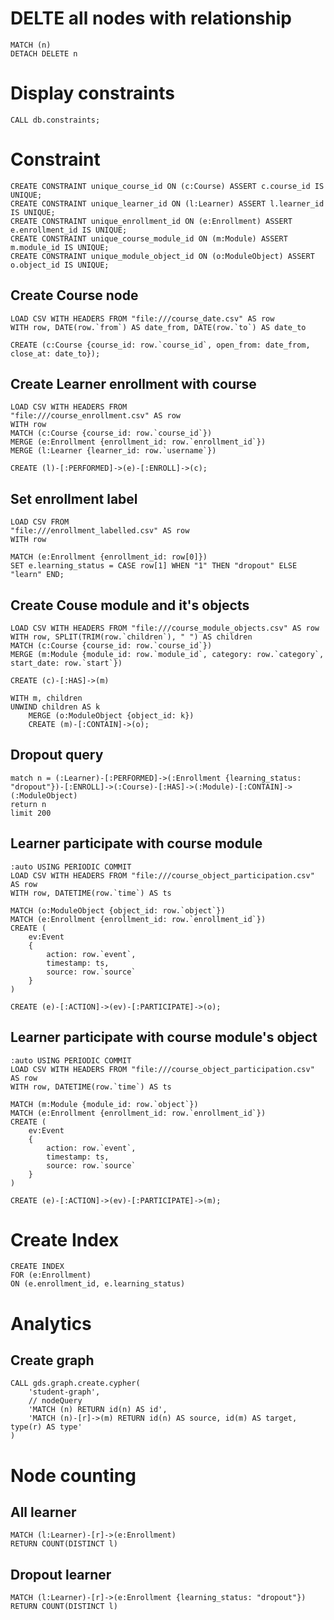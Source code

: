 # DELTE all nodes with relationship
```
MATCH (n)
DETACH DELETE n
```

# Display constraints
```
CALL db.constraints;
```

# Constraint
```
CREATE CONSTRAINT unique_course_id ON (c:Course) ASSERT c.course_id IS UNIQUE;
CREATE CONSTRAINT unique_learner_id ON (l:Learner) ASSERT l.learner_id IS UNIQUE;
CREATE CONSTRAINT unique_enrollment_id ON (e:Enrollment) ASSERT e.enrollment_id IS UNIQUE;
CREATE CONSTRAINT unique_course_module_id ON (m:Module) ASSERT m.module_id IS UNIQUE;
CREATE CONSTRAINT unique_module_object_id ON (o:ModuleObject) ASSERT o.object_id IS UNIQUE;
```

## Create Course node
```
LOAD CSV WITH HEADERS FROM "file:///course_date.csv" AS row
WITH row, DATE(row.`from`) AS date_from, DATE(row.`to`) AS date_to

CREATE (c:Course {course_id: row.`course_id`, open_from: date_from, close_at: date_to});
```

## Create Learner enrollment with course

```
LOAD CSV WITH HEADERS FROM
"file:///course_enrollment.csv" AS row
WITH row
MATCH (c:Course {course_id: row.`course_id`})
MERGE (e:Enrollment {enrollment_id: row.`enrollment_id`})
MERGE (l:Learner {learner_id: row.`username`})

CREATE (l)-[:PERFORMED]->(e)-[:ENROLL]->(c);
```

## Set enrollment label
```
LOAD CSV FROM
"file:///enrollment_labelled.csv" AS row
WITH row

MATCH (e:Enrollment {enrollment_id: row[0]})
SET e.learning_status = CASE row[1] WHEN "1" THEN "dropout" ELSE "learn" END;
```

## Create Couse module and it's objects
```
LOAD CSV WITH HEADERS FROM "file:///course_module_objects.csv" AS row
WITH row, SPLIT(TRIM(row.`children`), " ") AS children
MATCH (c:Course {course_id: row.`course_id`})
MERGE (m:Module {module_id: row.`module_id`, category: row.`category`, start_date: row.`start`})

CREATE (c)-[:HAS]->(m)

WITH m, children
UNWIND children AS k
    MERGE (o:ModuleObject {object_id: k})
    CREATE (m)-[:CONTAIN]->(o);
```


## Dropout query
```
match n = (:Learner)-[:PERFORMED]->(:Enrollment {learning_status: "dropout"})-[:ENROLL]->(:Course)-[:HAS]->(:Module)-[:CONTAIN]->(:ModuleObject)
return n
limit 200
```

## Learner participate with course module
```
:auto USING PERIODIC COMMIT
LOAD CSV WITH HEADERS FROM "file:///course_object_participation.csv" AS row
WITH row, DATETIME(row.`time`) AS ts

MATCH (o:ModuleObject {object_id: row.`object`})
MATCH (e:Enrollment {enrollment_id: row.`enrollment_id`})
CREATE (
    ev:Event 
    {
        action: row.`event`,
        timestamp: ts,
        source: row.`source`
    }
)

CREATE (e)-[:ACTION]->(ev)-[:PARTICIPATE]->(o);
```

## Learner participate with course module's object
```
:auto USING PERIODIC COMMIT
LOAD CSV WITH HEADERS FROM "file:///course_object_participation.csv" AS row
WITH row, DATETIME(row.`time`) AS ts

MATCH (m:Module {module_id: row.`object`})
MATCH (e:Enrollment {enrollment_id: row.`enrollment_id`})
CREATE (
    ev:Event 
    {
        action: row.`event`,
        timestamp: ts,
        source: row.`source`
    }
)

CREATE (e)-[:ACTION]->(ev)-[:PARTICIPATE]->(m);
```


# Create Index
```
CREATE INDEX 
FOR (e:Enrollment)
ON (e.enrollment_id, e.learning_status)

```

# Analytics

## Create graph
```
CALL gds.graph.create.cypher(
    'student-graph',
    // nodeQuery
    'MATCH (n) RETURN id(n) AS id',
    'MATCH (n)-[r]->(m) RETURN id(n) AS source, id(m) AS target, type(r) AS type'
)
```

# Node counting
## All learner
```
MATCH (l:Learner)-[r]->(e:Enrollment)
RETURN COUNT(DISTINCT l)
```

## Dropout learner
```
MATCH (l:Learner)-[r]->(e:Enrollment {learning_status: "dropout"})
RETURN COUNT(DISTINCT l)
```